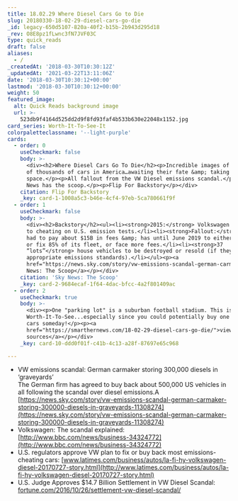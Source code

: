 ```yaml
---
title: 18.02.29 Where Diesel Cars Go to Die
slug: 20180330-18-02-29-diesel-cars-go-die
_id: legacy-650d5107-820a-40f2-b15b-2b943d295d18
_rev: O8E8pz1fLwnc3fN7JVF03C
type: quick_reads
draft: false
aliases:
  - /
_createdAt: '2018-03-30T10:30:12Z'
_updatedAt: '2021-03-22T13:11:06Z'
date: '2018-03-30T10:30:12+00:00'
lastmod: '2018-03-30T10:30:12+00:00'
weight: 50
featured_image:
  alt: Quick Reads background image
  url: >-
    523db9f4164d525dd2d9f8fd93faf4b533b630e22048x1152.jpg
card_series: Worth-It-To-See-It
colorpaletteclassname: '--light-purple'
cards:
  - order: 0
    useCheckmark: false
    body: >-
      <div><h2>Where Diesel Cars Go To Die</h2><p>Incredible images of hundreds
      of thousands of cars in America…awaiting their fate &amp; taking up
      space.</p><p>All fallout from the VW Diesel emissions scandal.</p><p>Sky
      News has the scoop.</p><p>Flip For Backstory</p></div>
    citation: Flip For Backstory
    _key: card-1-1008a5c3-b46e-4cf4-97eb-5ca780661f9f
  - order: 1
    useCheckmark: false
    body: >-
      <div><h2>Backstory</h2><ul><li><strong>2015:</strong> Volkswagen admitted
      to cheating on U.S. emission tests.</li><li><strong>Fallout:</strong> VW
      had to pay about $15B in fees &amp; has until June 2019 to either buy back
      or fix 85% of its fleet, or face more fees.</li><li><strong>37
      “lots”</strong> house vehicles to be destroyed or resold (if they meet
      appropriate emissions standards).</li></ul><p><a
      href="https://news.sky.com/story/vw-emissions-scandal-german-carmaker-storing-300000-diesels-in-graveyards-11308274">Sky
      News: The Scoop</a></p></div>
    citation: 'Sky News: The Scoop'
    _key: card-2-9684ecaf-1f64-4dac-bfcc-4a2f801409ac
  - order: 2
    useCheckmark: true
    body: >-
      <div><p>One "parking lot" is a suburban football stadium. This is
      Worth-It-To-See...especially since you could potentially buy one of these
      cars someday!</p><p><a
      href="https://smarthernews.com/18-02-29-diesel-cars-go-die/">view
      sources</a></p></div>
    _key: card-10-ddd0f01f-c41b-4c13-a28f-87697e65c968

---
```

* VW emissions scandal: German carmaker storing 300,000 diesels in ‘graveyards’  
The German firm has agreed to buy back about 500,000 US vehicles in all following the scandal over diesel emissions.A [https://news.sky.com/story/vw-emissions-scandal-german-carmaker-storing-300000-diesels-in-graveyards-11308274](https://news.sky.com/story/vw-emissions-scandal-german-carmaker-storing-300000-diesels-in-graveyards-11308274)
* Volkswagen: The scandal explained: [http://www.bbc.com/news/business-34324772](http://www.bbc.com/news/business-34324772)
* U.S. regulators approve VW plan to fix or buy back most emissions-cheating cars: [www.latimes.com/business/autos/la-fi-hy-volkswagen-diesel-20170727-story.html](http://www.latimes.com/business/autos/la-fi-hy-volkswagen-diesel-20170727-story.html)
* U.S. Judge Approves $14.7 Billion Settlement in VW Diesel Scandal: [fortune.com/2016/10/26/settlement-vw-diesel-scandal/](http://fortune.com/2016/10/26/settlement-vw-diesel-scandal/)
